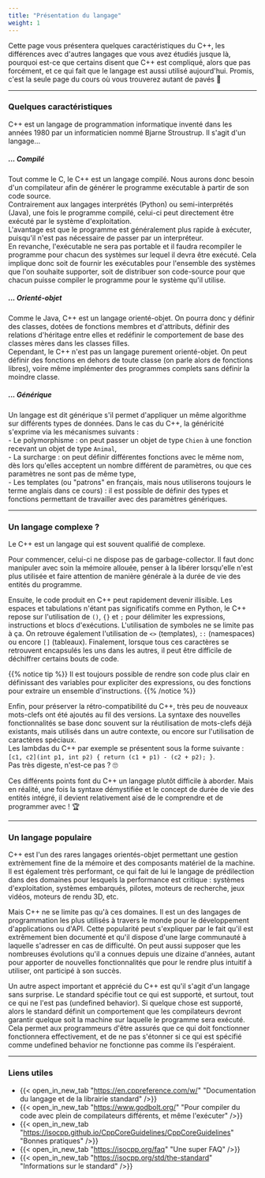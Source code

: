 ```yaml
---
title: "Présentation du langage"
weight: 1
---
```


Cette page vous présentera quelques caractéristiques du C++, les différences avec d'autres langages que vous avez étudiés jusque là, pourquoi est-ce que certains disent que C++ est compliqué, alors que pas forcément, et ce qui fait que le langage est aussi utilisé aujourd'hui. Promis, c'est la seule page du cours où vous trouverez autant de pavés 🙂

---

### Quelques caractéristiques

C++ est un langage de programmation informatique inventé dans les années 1980 par un informaticien nommé Bjarne Stroustrup. Il s'agit d'un langage...

##### ... Compilé

Tout comme le C, le C++ est un langage compilé. Nous aurons donc besoin d'un compilateur afin de générer le programme exécutable à partir de son code source. \
Contrairement aux langages interprétés (Python) ou semi-interprétés (Java), une fois le programme compilé, celui-ci peut directement être exécuté par le système d'exploitation. \
L'avantage est que le programme est généralement plus rapide à exécuter, puisqu'il n'est pas nécessaire de passer par un interpréteur. \
En revanche, l'exécutable ne sera pas portable et il faudra recompiler le programme pour chacun des systèmes sur lequel il devra être exécuté.
Cela implique donc soit de fournir les exécutables pour l'ensemble des systèmes que l'on souhaite supporter, soit de distribuer son code-source pour que chacun puisse compiler le programme pour le système qu'il utilise.

##### ... Orienté-objet

Comme le Java, C++ est un langage orienté-objet.
On pourra donc y définir des classes, dotées de fonctions membres et d'attributs, définir des relations d'héritage entre elles et redéfinir le comportement de base des classes mères dans les classes filles. \
Cependant, le C++ n'est pas un langage purement orienté-objet. On peut définir des fonctions en dehors de toute classe (on parle alors de fonctions libres), voire même implémenter des programmes complets sans définir la moindre classe.

##### ... Générique

Un langage est dit générique s'il permet d'appliquer un même algorithme sur différents types de données. Dans le cas du C++, la généricité s'exprime via les mécanismes suivants : \
\- Le polymorphisme : on peut passer un objet de type `Chien` à une fonction recevant un objet de type `Animal`, \
\- La surcharge : on peut définir différentes fonctions avec le même nom, dès lors qu'elles acceptent un nombre différent de paramètres, ou que ces paramètres ne sont pas de même type, \
\- Les templates (ou "patrons" en français, mais nous utiliserons toujours le terme anglais dans ce cours) : il est possible de définir des types et fonctions permettant de travailler avec des paramètres génériques.

---

### Un langage complexe ?

Le C++ est un langage qui est souvent qualifié de complexe.

Pour commencer, celui-ci ne dispose pas de garbage-collector.
Il faut donc manipuler avec soin la mémoire allouée, penser à la libérer lorsqu'elle n'est plus utilisée et faire attention de manière générale à la durée de vie des entités du programme.

Ensuite, le code produit en C++ peut rapidement devenir illisible.
Les espaces et tabulations n'étant pas significatifs comme en Python, le C++ repose sur l'utilisation de `()`, `{}` et `;` pour délimiter les expressions, instructions et blocs d'exécutions.
L'utilisation de symboles ne se limite pas à ça. On retrouve également l'utilisation de `<>` (templates), `::` (namespaces) ou encore `[]` (tableaux).
Finalement, lorsque tous ces caractères se retrouvent encapsulés les uns dans les autres, il peut être difficile de déchiffrer certains bouts de code.

{{% notice tip %}}
Il est toujours possible de rendre son code plus clair en définissant des variables pour expliciter des expressions, ou des fonctions pour extraire un ensemble d'instructions.
{{% /notice %}}

Enfin, pour préserver la rétro-compatibilité du C++, très peu de nouveaux mots-clefs ont été ajoutés au fil des versions. 
La syntaxe des nouvelles fonctionnalités se base donc souvent sur la réutilisation de mots-clefs déjà existants, mais utilisés dans un autre contexte, ou encore sur l'utilisation de caractères spéciaux.\
Les lambdas du C++ par exemple se présentent sous la forme suivante : `[c1, c2](int p1, int p2) { return (c1 + p1) - (c2 + p2); }`.\
Pas très digeste, n'est-ce pas ? 🙄

Ces différents points font du C++ un langage plutôt difficile à aborder.
Mais en réalité, une fois la syntaxe démystifiée et le concept de durée de vie des entités intégré, il devient relativement aisé de le comprendre et de programmer avec ! 🏆

---

### Un langage populaire

C++ est l'un des rares langages orientés-objet permettant une gestion extrèmement fine de la mémoire et des composants matériel de la machine.
Il est également très performant, ce qui fait de lui le langage de prédilection dans des domaines pour lesquels la performance est critique : systèmes d'exploitation, systèmes embarqués, pilotes, moteurs de recherche, jeux vidéos, moteurs de rendu 3D, etc.

Mais C++ ne se limite pas qu'à ces domaines. Il est un des langages de programmation les plus utilisés à travers le monde pour le développement d'applications ou d'API.
Cette popularité peut s'expliquer par le fait qu'il est extrêmement bien documenté et qu'il dispose d'une large communauté à laquelle s'adresser en cas de difficulté.
On peut aussi supposer que les nombreuses évolutions qu'il a connues depuis une dizaine d'années, autant pour apporter de nouvelles fonctionnalités que pour le rendre plus intuitif à utiliser, ont participé à son succès.

Un autre aspect important et apprécié du C++ est qu'il s'agit d'un langage sans surprise. Le standard spécifie tout ce qui est supporté, et surtout, tout ce qui ne l'est pas (undefined behavior). Si quelque chose est supporté, alors le standard définit un comportement que les compilateurs devront garantir quelque soit la machine sur laquelle le programme sera exécuté. Cela permet aux programmeurs d'être assurés que ce qui doit fonctionner fonctionnera effectivement, et de ne pas s'étonner si ce qui est spécifié comme undefined behavior ne fonctionne pas comme ils l'espéraient.

---

### Liens utiles

- {{< open_in_new_tab "https://en.cppreference.com/w/" "Documentation du langage et de la librairie standard" />}}
- {{< open_in_new_tab "https://www.godbolt.org/" "Pour compiler du code avec plein de compilateurs différents, et même l'exécuter" />}}
- {{< open_in_new_tab "https://isocpp.github.io/CppCoreGuidelines/CppCoreGuidelines" "Bonnes pratiques" />}}
- {{< open_in_new_tab "https://isocpp.org/faq" "Une super FAQ" />}}
- {{< open_in_new_tab "https://isocpp.org/std/the-standard" "Informations sur le standard" />}}

